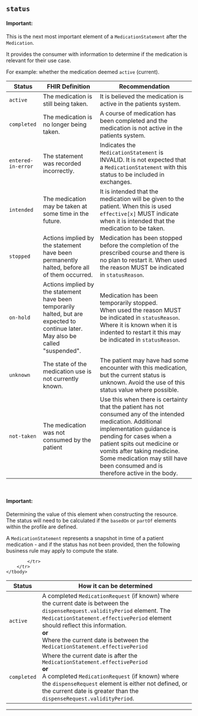 ## `status`


<div markdown="span" class="alert alert-warning" role="alert"><i class="fa fa-information"></i><h4>Important:</h4>
This is the next most important element of a <code>MedicationStatement</code> after the <code>Medication</code>.<br/>

It provides the consumer with information to determine if the medication is relevant for their use case.<br/>

For example: whether the medication deemed <code>active</code> (current).
</div>

<table id="assets">
    <thead>
        <tr>
            <th>Status</th>
            <th>FHIR Definition</th>
            <th>Recommendation</th>
        </tr>
    </thead>
    <tbody>
        <!-- active -->
        <tr>
            <td><code>active</code></td>
            <td>
                The medication is still being taken.
            </td>
            <td>
                It is believed the medication is active in the patients system.
            </td>
        </tr>
        <!-- completed -->
        <tr>
            <td><code>completed</code></td>
            <td>
            	The medication is no longer being taken.
            </td>
            <td>
                A course of medication has been completed and the medication is not active in the patients system.
            </td>
        </tr>
        <!-- entered-in-error -->
        <tr>
            <td><code>entered-in-error</code></td>
            <td>
                The statement was recorded incorrectly.
            </td>
            <td>
                Indicates the <code>MedicationStatement</code> is INVALID. It is not expected that a <code>MedicationStatement</code> with this status to be included in exchanges.
            </td>
        </tr>
        <!-- intended -->
        <tr>
            <td><code>intended</code></td>
            <td>
                The medication may be taken at some time in the future.
            </td>
            <td>
                It is intended that the medication will be given to the patient. When this is used <code>effective[x]</code> MUST indicate when it is intended that the medication to be taken.
            </td>
        </tr>
        <!-- stopped -->
        <tr>
            <td><code>stopped</code></td>
            <td>
                Actions implied by the statement have been permanently halted, before all of them occurred.
            </td>
            <td>
                Medication has been stopped before the completion of the prescribed course and there is no plan to restart it. When used the reason MUST be indicated in <code>statusReason</code>.
            </td>
        </tr>
        <!-- on-hold -->
        <tr>
            <td><code>on-hold</code></td>
            <td>
                Actions implied by the statement have been temporarily halted, but are expected to continue later. May also be called "suspended".
            </td>
            <td>
                Medication has been temporarily stopped.
                <br />
                When used the reason MUST be indicated in <code>statusReason</code>.
                <br />
                Where it is known when it is indented to restart it this may be indicated in <code>statusReason</code>.
            </td>
        </tr>
        <!-- unknown -->
        <tr>
            <td><code>unknown</code></td>
            <td>
                The state of the medication use is not currently known.
            </td>
            <td>
                The patient may have had some encounter with this medication, but the current status is unknown. Avoid the use of this status value where possible.
            </td>
        </tr>
        <!-- not-taken -->
        <tr>
            <td><code>not-taken</code></td>
            <td>
                The medication was not consumed by the patient
            </td>
            <td>
                Use this when there is certainty that the patient has not consumed any of the intended medication. Additional implementation guidance is pending for cases when a patient spits out medicine or vomits after taking medicine. Some medication may still have been consumed and is therefore active in the body.
            </td>
        </tr>        
    </tbody>
</table>

<br/>
<div markdown="span" class="alert alert-warning" role="alert"><i class="fa fa-information"></i><h4>Important:</h4>
Determining the value of this element when constructing the resource.<br/>
The status will need to be calculated if the <code>basedOn</code> or <code>partOf</code> elements within the profile are defined.
</div>

A `MedicationStatement` represents a snapshot in time of a patient medication - and if the status has not been provided, then the following business rule may apply to compute the state.

<table id="assets">
    <thead>
        <tr>
            <th>Status</th>
            <th>How it can be determined</th>
        </tr>
    </thead>
    <tbody>
        <!-- active -->
        <tr>
            <td><code>active</code></td>
            <td>
                A completed <code>MedicationRequest</code> (if known) where the current date is between the <code>dispenseRequest.validityPeriod</code> element. The <code>MedicationStatement.effectivePeriod</code> element should reflect this information.
                <br />
                <strong>or</strong>
                <br />
                Where the current date is between the <code>MedicationStatement.effectivePeriod</code>
            </td>
        </tr>
        <!-- completed -->
        <tr>
            <td><code>completed</code></td>
            <td>
                Where the current date is after the <code>MedicationStatement.effectivePeriod</code>
                <br />
                <strong>or</strong>
                <br />
                A completed <code>MedicationRequest</code> (if known) where the <code>dispenseRequest</code> element is either not defined, or the current date is greater than the <code>dispenseRequest.validityPeriod</code>.
            </td>
            <!-- entered in error -->
            <tr>
                
            </tr>
        </tr>
    </tbody>
</table>

---
